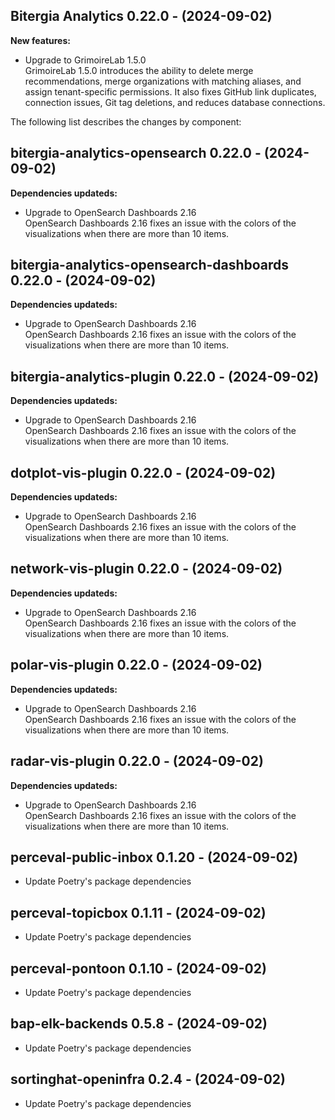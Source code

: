 ## Bitergia Analytics 0.22.0 - (2024-09-02)

**New features:**

 * Upgrade to GrimoireLab 1.5.0\
   GrimoireLab 1.5.0 introduces the ability to delete merge
   recommendations, merge organizations with matching aliases, and assign
   tenant-specific permissions. It also fixes GitHub link duplicates,
   connection issues, Git tag deletions, and reduces database
   connections.

The following list describes the changes by component:

## bitergia-analytics-opensearch 0.22.0 - (2024-09-02)

**Dependencies updateds:**

 * Upgrade to OpenSearch Dashboards 2.16\
   OpenSearch Dashboards 2.16 fixes an issue with the colors of the
   visualizations when there are more than 10 items.

## bitergia-analytics-opensearch-dashboards 0.22.0 - (2024-09-02)

**Dependencies updateds:**

 * Upgrade to OpenSearch Dashboards 2.16\
   OpenSearch Dashboards 2.16 fixes an issue with the colors of the
   visualizations when there are more than 10 items.

## bitergia-analytics-plugin 0.22.0 - (2024-09-02)

**Dependencies updateds:**

 * Upgrade to OpenSearch Dashboards 2.16\
   OpenSearch Dashboards 2.16 fixes an issue with the colors of the
   visualizations when there are more than 10 items.

## dotplot-vis-plugin 0.22.0 - (2024-09-02)

**Dependencies updateds:**

 * Upgrade to OpenSearch Dashboards 2.16\
   OpenSearch Dashboards 2.16 fixes an issue with the colors of the
   visualizations when there are more than 10 items.

## network-vis-plugin 0.22.0 - (2024-09-02)

**Dependencies updateds:**

 * Upgrade to OpenSearch Dashboards 2.16\
   OpenSearch Dashboards 2.16 fixes an issue with the colors of the
   visualizations when there are more than 10 items.

## polar-vis-plugin 0.22.0 - (2024-09-02)

**Dependencies updateds:**

 * Upgrade to OpenSearch Dashboards 2.16\
   OpenSearch Dashboards 2.16 fixes an issue with the colors of the
   visualizations when there are more than 10 items.

## radar-vis-plugin 0.22.0 - (2024-09-02)

**Dependencies updateds:**

 * Upgrade to OpenSearch Dashboards 2.16\
   OpenSearch Dashboards 2.16 fixes an issue with the colors of the
   visualizations when there are more than 10 items.

  ## perceval-public-inbox 0.1.20 - (2024-09-02)
  
  * Update Poetry's package dependencies
  ## perceval-topicbox 0.1.11 - (2024-09-02)
  
  * Update Poetry's package dependencies
  ## perceval-pontoon 0.1.10 - (2024-09-02)
  
  * Update Poetry's package dependencies
  ## bap-elk-backends 0.5.8 - (2024-09-02)
  
  * Update Poetry's package dependencies
  ## sortinghat-openinfra 0.2.4 - (2024-09-02)
  
  * Update Poetry's package dependencies

